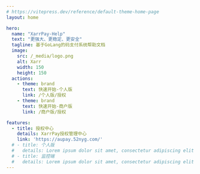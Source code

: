 ```yaml
---
# https://vitepress.dev/reference/default-theme-home-page
layout: home

hero:
  name: "XarrPay-Help"
  text: "更强大、更稳定、更安全"
  tagline: 基于GoLang的码支付系统帮助文档
  image:
    src: /_media/logo.png
    alt: Xarr
    width: 150
    height: 150
  actions:
    - theme: brand
      text: 快速开始-个人版
      link: /个人版/授权
    - theme: brand
      text: 快速开始-商户版
      link: /商户版/授权

features:
  - title: 授权中心
    details: XarrPay授权管理中心
    link: 'https://aupay.52nyg.com/'
  # - title: 个人版
  #   details: Lorem ipsum dolor sit amet, consectetur adipiscing elit
  # - title: 监控端
  #   details: Lorem ipsum dolor sit amet, consectetur adipiscing elit
---
```

<style>
:root {
  --vp-home-hero-name-color: transparent;
  --vp-home-hero-name-background: -webkit-linear-gradient(120deg, #bd34fe 30%, #41d1ff);

  --vp-home-hero-image-background-image: linear-gradient(-45deg, #bd34fe 50%, #47caff 50%);
  --vp-home-hero-image-filter: blur(44px);
}

@media (min-width: 640px) {
  :root {
    --vp-home-hero-image-filter: blur(56px);
  }
}

@media (min-width: 960px) {
  :root {
    --vp-home-hero-image-filter: blur(68px);
  }
  .image-bg[data-v-72cc4481] {
        width: 200px;
        height: 200px;
  }
  .name[data-v-72cc4481], .text[data-v-72cc4481] {
    line-height: 64px;
    font-size: 52px;
  }
}
</style>